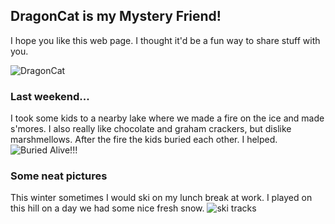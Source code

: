 ## DragonCat is my Mystery Friend!
I hope you like this web page. I thought it'd be a fun way to share stuff with you.

![DragonCat](https://photos.app.goo.gl/7kKAFGLbRm1PqPEq8)



### Last weekend...
I took some kids to a nearby lake where we made a fire on the ice and made s'mores. I also really like chocolate and graham crackers, but dislike marshmellows. After the fire the kids buried each other. I helped. ![Buried Alive!!!](https://photos.app.goo.gl/L74T9cqZFgZPASzd7)

### Some neat pictures

This winter sometimes I would ski on my lunch break at work. I played on this hill on a day we had some nice fresh snow. ![ski tracks](https://user-images.githubusercontent.com/80181083/110267063-ac6a7280-7f84-11eb-8190-aae28772a39e.jpg)
